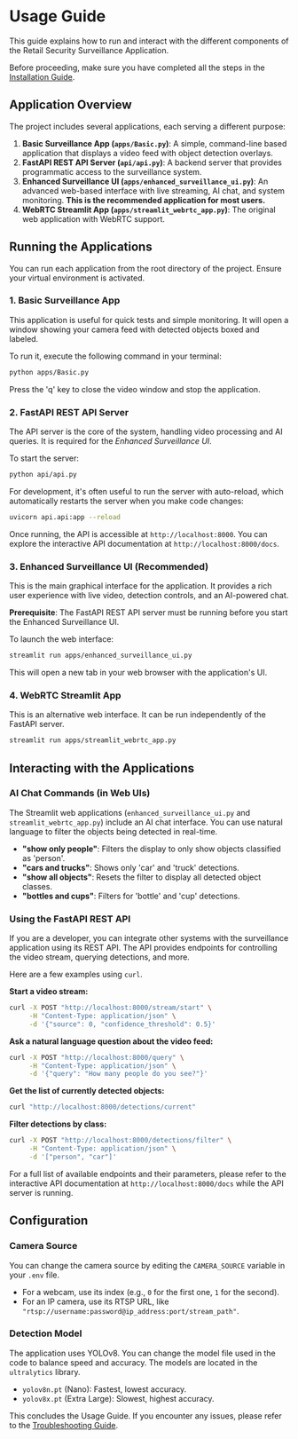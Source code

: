 # Usage Guide

This guide explains how to run and interact with the different components of the Retail Security Surveillance Application.

Before proceeding, make sure you have completed all the steps in the [Installation Guide](INSTALL.md).

## Application Overview

The project includes several applications, each serving a different purpose:

1.  **Basic Surveillance App (`apps/Basic.py`)**: A simple, command-line based application that displays a video feed with object detection overlays.
2.  **FastAPI REST API Server (`api/api.py`)**: A backend server that provides programmatic access to the surveillance system.
3.  **Enhanced Surveillance UI (`apps/enhanced_surveillance_ui.py`)**: An advanced web-based interface with live streaming, AI chat, and system monitoring. **This is the recommended application for most users.**
4.  **WebRTC Streamlit App (`apps/streamlit_webrtc_app.py`)**: The original web application with WebRTC support.

## Running the Applications

You can run each application from the root directory of the project. Ensure your virtual environment is activated.

### 1. Basic Surveillance App

This application is useful for quick tests and simple monitoring. It will open a window showing your camera feed with detected objects boxed and labeled.

To run it, execute the following command in your terminal:

```bash
python apps/Basic.py
```

Press the 'q' key to close the video window and stop the application.

### 2. FastAPI REST API Server

The API server is the core of the system, handling video processing and AI queries. It is required for the *Enhanced Surveillance UI*.

To start the server:

```bash
python api/api.py
```

For development, it's often useful to run the server with auto-reload, which automatically restarts the server when you make code changes:

```bash
uvicorn api.api:app --reload
```

Once running, the API is accessible at `http://localhost:8000`. You can explore the interactive API documentation at `http://localhost:8000/docs`.

### 3. Enhanced Surveillance UI (Recommended)

This is the main graphical interface for the application. It provides a rich user experience with live video, detection controls, and an AI-powered chat.

**Prerequisite**: The FastAPI REST API server must be running before you start the Enhanced Surveillance UI.

To launch the web interface:

```bash
streamlit run apps/enhanced_surveillance_ui.py
```

This will open a new tab in your web browser with the application's UI.

### 4. WebRTC Streamlit App

This is an alternative web interface. It can be run independently of the FastAPI server.

```bash
streamlit run apps/streamlit_webrtc_app.py
```

## Interacting with the Applications

### AI Chat Commands (in Web UIs)

The Streamlit web applications (`enhanced_surveillance_ui.py` and `streamlit_webrtc_app.py`) include an AI chat interface. You can use natural language to filter the objects being detected in real-time.

*   **"show only people"**: Filters the display to only show objects classified as 'person'.
*   **"cars and trucks"**: Shows only 'car' and 'truck' detections.
*   **"show all objects"**: Resets the filter to display all detected object classes.
*   **"bottles and cups"**: Filters for 'bottle' and 'cup' detections.

### Using the FastAPI REST API

If you are a developer, you can integrate other systems with the surveillance application using its REST API. The API provides endpoints for controlling the video stream, querying detections, and more.

Here are a few examples using `curl`.

**Start a video stream:**

```bash
curl -X POST "http://localhost:8000/stream/start" \
     -H "Content-Type: application/json" \
     -d '{"source": 0, "confidence_threshold": 0.5}'
```

**Ask a natural language question about the video feed:**

```bash
curl -X POST "http://localhost:8000/query" \
     -H "Content-Type: application/json" \
     -d '{"query": "How many people do you see?"}'
```

**Get the list of currently detected objects:**

```bash
curl "http://localhost:8000/detections/current"
```

**Filter detections by class:**

```bash
curl -X POST "http://localhost:8000/detections/filter" \
     -H "Content-Type: application/json" \
     -d '["person", "car"]'
```

For a full list of available endpoints and their parameters, please refer to the interactive API documentation at `http://localhost:8000/docs` while the API server is running.

## Configuration

### Camera Source

You can change the camera source by editing the `CAMERA_SOURCE` variable in your `.env` file.
*   For a webcam, use its index (e.g., `0` for the first one, `1` for the second).
*   For an IP camera, use its RTSP URL, like `"rtsp://username:password@ip_address:port/stream_path"`.

### Detection Model

The application uses YOLOv8. You can change the model file used in the code to balance speed and accuracy. The models are located in the `ultralytics` library.
*   `yolov8n.pt` (Nano): Fastest, lowest accuracy.
*   `yolov8x.pt` (Extra Large): Slowest, highest accuracy.

This concludes the Usage Guide. If you encounter any issues, please refer to the [Troubleshooting Guide](TROUBLESHOOTING.md).
